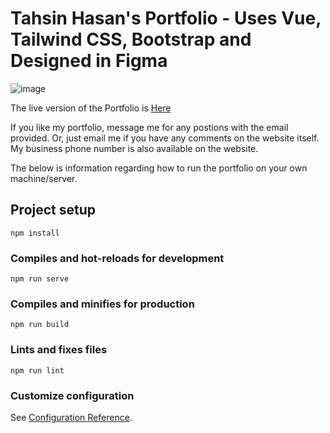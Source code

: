 # Tahsin Hasan's Portfolio - Uses Vue, Tailwind CSS, Bootstrap and Designed in Figma

![image](https://github.com/Tahsin2020/Portfolio/assets/62449141/e5f0805f-1ab2-4283-a9ee-d1b493b6372d)

The live version of the Portfolio is [Here](https://tahsin2020.github.io/Portfolio/)

If you like my portfolio, message me for any postions with the email provided. Or, just email me if you have any comments on the website itself. My business phone number is also available on the website.

The below is information regarding how to run the portfolio on your own machine/server.

## Project setup
```
npm install
```

### Compiles and hot-reloads for development
```
npm run serve
```

### Compiles and minifies for production
```
npm run build
```

### Lints and fixes files
```
npm run lint
```

### Customize configuration
See [Configuration Reference](https://cli.vuejs.org/config/).
